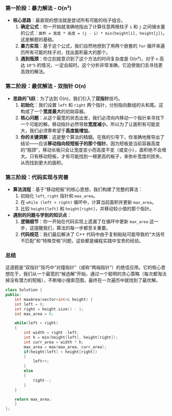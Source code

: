 ### 第一阶段：暴力解法 - O(n²)

- **核心思路**：最直观的想法就是尝试所有可能的柱子组合。
  1. **确定公式**：你一开始就准确地指出了计算任意两根柱子 `i` 和 `j` 之间储水量的公式：`面积 = 宽度 * 高度 = (j - i) * min(height[i], height[j])`。这是解题的基础。
  2. **暴力实现**：基于这个公式，我们自然地想到了用两个嵌套的 `for` 循环来遍历所有可能的柱子对，找出面积最大的那个。
  3. **遇到瓶颈**：你立刻就意识到了这个方法的时间复杂度是 O(n²)，对于 `n` 高达 `10^5` 的情况，一定会超时。这个分析非常准确，它迫使我们去寻找更高效的解法。

### 第二阶段：最优解法 - 双指针 O(n)

- **思路的飞跃**：为了达到 O(n)，我们引入了**双指针**技巧。
  1. **初始化**：我们设置 `left` 和 `right` 两个指针，分别指向数组的头和尾。这构成了一个**宽度最大**的初始容器。
  2. **核心问题**：从这个最宽的状态出发，我们必须向内移动一个指针来寻找下一个可能的解。移动指针必然导致**宽度减小**，所以为了让面积有可能变大，我们必须寄希望于**高度能增加**。
  3. **你的关键洞察**：这是整个算法的精髓。在我的引导下，你准确地推导出了结论——应该**移动指向较短板子的那个指针**。因为短板是当前容器高度的“瓶颈”，移动长板只会让宽度变小而高度不变（或变小），面积绝不会增大。只有移动短板，才有可能找到一根更高的板子，来弥补宽度的损失，从而找到更大的面积。

### 第三阶段：代码实现与完善

- **算法流程**：基于“移动短板”的核心思想，我们构建了完整的算法：
  1. 初始化 `left`, `right` 指针和 `max_area`。
  2. 在 `while (left < right)` 循环中，计算当前面积并更新 `max_area`。
  3. 比较 `height[left]` 和 `height[right]`，并移动较小值的那个指针。
- **遇到的问题与学到的知识点**：
  1. **逻辑细节**：你一开始在代码实现上遗漏了在循环中更新 `max_area` 这一步，这提醒我们，算法的每一步都至关重要。
  2. **代码规范**：我们最后解决了 C++ 代码中由于复制粘贴可能导致的“大括号不匹配”和“特殊空格”问题，这些都是编程实践中宝贵的经验。

### 总结

这道题是“双指针”技巧中“对撞指针”（或称“两端指针”）的绝佳应用。它的核心思想在于，我们从一个最宽的“候选解”开始，通过一个聪明的贪心策略（每次都淘汰掉没有潜力的短板），不断缩小搜索范围，最终在一次遍历中就找到了最优解。

```cpp
class Solution {
public:
    int maxArea(vector<int>& height) {
    int left = 0;
    int right = height.size() - 1;
    int max_area = 0;

    while(left < right)
    {
        int width = right -left;
        int h = min(height[left], height[right]);
        int curr_area = width * h;
        max_area = max(max_area, curr_area);
        if(height[left] < height[right])
        {
            left++;
        }
        else
        {
            right--;
        }
    }

    return max_area;
    }
};
```

